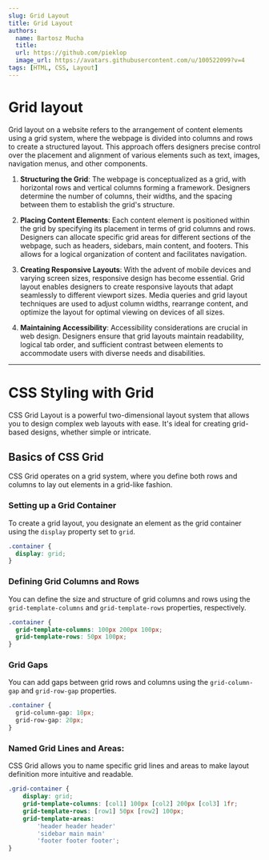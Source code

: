```yaml
---
slug: Grid Layout
title: Grid Layout
authors:
  name: Bartosz Mucha
  title: 
  url: https://github.com/pieklop
  image_url: https://avatars.githubusercontent.com/u/100522099?v=4
tags: [HTML, CSS, Layout]
---
```



# Grid layout

Grid layout on a website refers to the arrangement of content elements using a grid system, where the webpage is divided into columns and rows to create a structured layout. This approach offers designers precise control over the placement and alignment of various elements such as text, images, navigation menus, and other components.

1. **Structuring the Grid**: The webpage is conceptualized as a grid, with horizontal rows and vertical columns forming a framework. Designers determine the number of columns, their widths, and the spacing between them to establish the grid's structure. 

2. **Placing Content Elements**: Each content element is positioned within the grid by specifying its placement in terms of grid columns and rows. Designers can allocate specific grid areas for different sections of the webpage, such as headers, sidebars, main content, and footers. This allows for a logical organization of content and facilitates navigation.

3. **Creating Responsive Layouts**: With the advent of mobile devices and varying screen sizes, responsive design has become essential. Grid layout enables designers to create responsive layouts that adapt seamlessly to different viewport sizes. Media queries and grid layout techniques are used to adjust column widths, rearrange content, and optimize the layout for optimal viewing on devices of all sizes.

4. **Maintaining Accessibility**: Accessibility considerations are crucial in web design. Designers ensure that grid layouts maintain readability, logical tab order, and sufficient contrast between elements to accommodate users with diverse needs and disabilities.

---

# CSS Styling with Grid

CSS Grid Layout is a powerful two-dimensional layout system that allows you to design complex web layouts with ease. It's ideal for creating grid-based designs, whether simple or intricate.

## Basics of CSS Grid

CSS Grid operates on a grid system, where you define both rows and columns to lay out elements in a grid-like fashion.

### Setting up a Grid Container

To create a grid layout, you designate an element as the grid container using the `display` property set to `grid`.

```css
.container {
  display: grid;
}
```

### Defining Grid Columns and Rows

You can define the size and structure of grid columns and rows using the `grid-template-columns` and `grid-template-rows` properties, respectively.

```css
.container {
  grid-template-columns: 100px 200px 100px;
  grid-template-rows: 50px 100px;
}
```

### Grid Gaps

You can add gaps between grid rows and columns using the `grid-column-gap` and `grid-row-gap` properties.

```css
.container {
  grid-column-gap: 10px;
  grid-row-gap: 20px;
}
```

### Named Grid Lines and Areas:

CSS Grid allows you to name specific grid lines and areas to make layout definition more intuitive and readable.

```css
.grid-container {
    display: grid;
    grid-template-columns: [col1] 100px [col2] 200px [col3] 1fr;
    grid-template-rows: [row1] 50px [row2] 100px;
    grid-template-areas:
        'header header header'
        'sidebar main main'
        'footer footer footer';
}
```